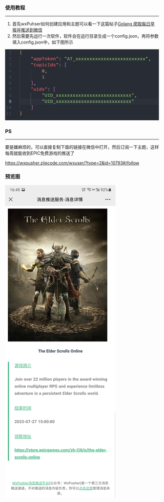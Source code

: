 ### 使用教程
***
1. 首先wxPuhser如何创建应用和主题可以看一下这篇帖子[Golang 爬取每日早报并推送到微信](https://www.52pojie.cn/thread-1658674-1-1.html)
2. 然后需要先运行一次软件，软件会在运行目录生成一个config.json，再将参数填入config.json中，如下图所示

![1.png](images/1.png)

### PS
***
要是嫌麻烦的，可以直接复制下面的链接在微信中打开，然后订阅一下主题，这样每周就能收到EPIC免费游戏的推送了

https://wxpusher.zjiecode.com/wxuser/?type=2&id=10793#/follow

### 预览图
![2.jpg](images/2.jpg)
